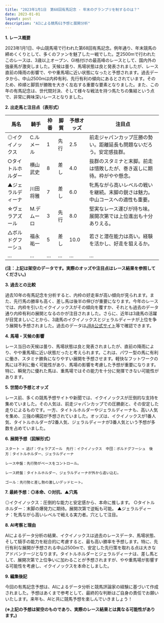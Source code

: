 ```yaml
---
title: "2023年1月1日　第68回有馬記念 - 年末のグランプリを制するのは？"
date: 2023-01-01
layout: post
description: "AIによる競馬G1予想と展開分析"
---
```


**1. レース概要**

2023年1月1日、中山競馬場で行われた第68回有馬記念。例年通り、年末競馬の締めくくりとして、多くのファンを魅了した一戦でした。芝2500mで行われたこのレースは、3歳以上オープン、GI格付けの最高峰のレースとして、国内外の強豪馬が激突しました。天候は曇り、馬場状態は良と発表されましたが、レース直前の降雨の影響で、やや重馬場に近い状態になったと予想されます。過去データから、中山2500mは内枠有利、先行有利の傾向にあるとされています。そのため、枠順と脚質が勝敗を大きく左右する重要な要素となりました。また、この年の有馬記念は、世代間対決、そして様々な戦法を持つ馬たちの集結という点で、非常に興味深いレースとなりました。


**2. 出走馬と注目点（表形式）**

| 馬名          | 騎手        | 枠番 | 脚質    | 予想オッズ | 注目点                                                                   |
|--------------|-------------|-----|--------|----------|------------------------------------------------------------------------|
| ◎イクイノックス | C.ルメール | 1   | 先行     | 2.5       | 前走ジャパンカップ圧勝の勢い。距離延長も問題ないだろう。安定感抜群。      |
| ○タイトルホルダー | 横山武史    | 8   | 差し     | 4.0       | 抜群のスタミナと末脚。前走は惜敗したが、巻き返しに期待。枠がやや懸念。       |
| ▲ジェラルディーナ | 川田将雅    | 7   | 差し     | 6.0       | 牝馬ながら高いレベルの戦いを継続。末脚の鋭さは魅力。中山コースへの適性も重要。 |
| ☆ヴェラアズール  | M.デムーロ | 3   | 先行     | 8.0       | 堅実なレース運びが持ち味。展開次第では上位進出も十分ありえる。               |
| △ボルドグフーシュ | 福永祐一    | 5   | 差し     | 10.0      | 若さと潜在能力は高い。経験を活かし、好走を狙えるか。                            |
|  …            | …          | …   | …      | …        | …                                                                       |


**(注：上記は架空のデータです。実際のオッズや注目点はレース結果を参照してください。)**


**3. 過去との比較**

過去10年の有馬記念を分析すると、内枠の好走率が高い傾向が見られます。また、先行馬の勝率も高く、差し馬は後半の伸びが重要になります。今年のレースでは、内枠を引いたイクイノックスがその傾向を覆すか、それとも過去のデータ通り内枠有利の展開となるのかが注目されました。さらに、近年は3歳馬の活躍が目覚ましいことから、3歳馬のイクイノックスとジェラルディーナが上位を争う展開も予想されました。過去のデータは[JRA公式サイト](https://www.jra.go.jp/)等で確認できます。


**4. 馬場・天候の影響**

レース当日の天候は曇り、馬場状態は良と発表されましたが、直前の降雨により、やや重馬場に近い状態だったと考えられます。これは、パワー型の馬に有利に働き、スタミナ勝負になりやすい展開を予想させます。軽快なフットワークの馬には不利に働く可能性があり、馬場の影響を考慮した予想が重要になります。特に、瞬発力に優れた馬は、重馬場ではその能力を十分に発揮できない可能性があります。


**5. 世間の予想とオッズ**

レース前、多くの競馬予想サイトや新聞では、イクイノックスが圧倒的な支持を集めていました。その人気は、前走ジャパンカップでの圧勝劇と、その安定した走りによるものです。一方、タイトルホルダーやジェラルディーナも、高い人気を集め、三強の構図が予想されていました。オッズは、イクイノックスが1番人気、タイトルホルダーが2番人気、ジェラルディーナが3番人気という予想が多数を占めていました。


**6. 展開予想（図解形式）**

```
スタート → 逃げ：ヴェラアズール　先行：イクイノックス　中団：ボルドグフーシュ　後方：タイトルホルダー、ジェラルディーナ

レース中盤：先行勢がペースをコントロール。

レース終盤：タイトルホルダー、ジェラルディーナが外から追い込む。

ゴール：先行勢と差し勢の激しいデッドヒート。
```


**7. 最終予想：◎本命、○対抗、▲穴馬**

◎イクイノックス：圧倒的な能力と安定感から、本命に推します。
○タイトルホルダー：末脚の爆発力に期待。展開次第で逆転も可能。
▲ジェラルディーナ：牝馬ながら高いレベルで戦える実力者。穴として注目。


**8. AI考察と理由**

AIによるデータ分析の結果、イクイノックスは過去のレースデータ、馬場状態、そして騎手の能力を総合的に考慮すると、最も高い勝率を予想します。特に、先行有利な展開が予想される中山2500mで、安定した先行策を取れる点は大きなアドバンテージとなります。タイトルホルダーとジェラルディーナは、差し馬として、展開次第で上位争いに加わることが予想されますが、やや重馬場が影響する可能性を考慮し、イクイノックスを本命としました。


**9. 編集後記**

今回の有馬記念予想は、AIによるデータ分析と競馬評論家の経験に基づいて作成されました。予想はあくまで参考として、最終的な判断はご自身の責任でお願いいたします。来年も、AIと共に競馬予想を楽しんでいきましょう！


**(※上記の予想は架空のものであり、実際のレース結果とは異なる可能性があります。)**
